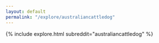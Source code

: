 ```yaml
---
layout: default
permalink: "/explore/australiancattledog"
---
```


{% include explore.html subreddit="australiancattledog" %}
